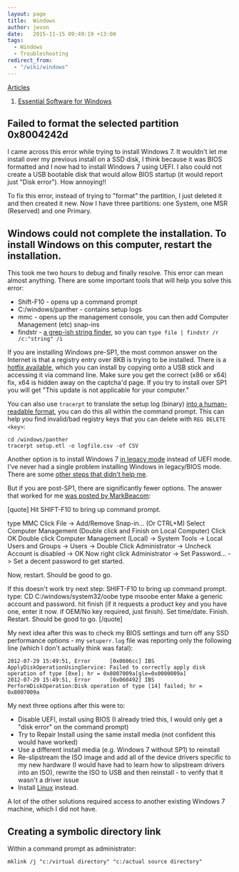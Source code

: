 ```yaml
---
layout: page
title:  Windows
author: jevon
date:   2015-11-15 09:49:19 +13:00
tags:
  - Windows
  - Troubleshooting
redirect_from:
  - "/wiki/windows"
---
```


[Articles](articles.md)

1. [Essential Software for Windows](essential-software-for-windows.md)

## Failed to format the selected partition 0x8004242d

I came across this error while trying to install Windows 7. It wouldn't let me install over my previous install on a SSD disk, I think because it was BIOS formatted and I now had to install Windows 7 using UEFI. I also could not create a USB bootable disk that would allow BIOS startup (it would report just "Disk error"). How annoying!!

To fix this error, instead of trying to "format" the partition, I just deleted it and then created it new. Now I have three partitions: one System, one MSR (Reserved) and one Primary.

## Windows could not complete the installation. To install Windows on this computer, restart the installation.
This took me two hours to debug and finally resolve. This error can mean almost anything. There are some important tools that will help you solve this error:

* Shift-F10 - opens up a command prompt
* C:/windows/panther - contains setup logs
* mmc - opens up the management console, you can then add Computer Management (etc) snap-ins
* findstr - <a href="http://superuser.com/questions/300815/command-prompt-msdos-windows-7-grep-equivalent">a grep-ish string finder</a>, so you can `type file | findstr /r /c:"string" /i`

If you are installing Windows pre-SP1, the most common answer on the Internet is that a registry entry over 8KB is trying to be installed. There is a <a href="http://support.microsoft.com/kb/981542">hotfix available</a>, which you can install by copying onto a USB stick and accessing it via command line. Make sure you get the correct (x86 or x64) fix, x64 is hidden away on the captcha'd page. If you try to install over SP1 you will get "This update is not applicable for your computer."

You can also use `tracerpt` to translate the setup log (binary) <a href="http://theblownlightbulb.com/2011/01/03/fix-windows-could-not-finish-configuring-the-system-oobe-error-message/">into a human-readable format</a>, you can do this all within the command prompt. This can help you find invalid/bad registry keys that you can delete with `REG DELETE <key>`:

```
cd /windows/panther
tracerpt setup.etl -o logfile.csv -of CSV
```

Another option is to install Windows 7 <a href="http://social.technet.microsoft.com/Forums/en-US/w7itproinstall/thread/67b56539-d7e6-4642-890c-d4600ba7f6a1/">in legacy mode</a> instead of UEFI mode. I've never had a single problem installing Windows in legacy/BIOS mode. There are some <a href="http://superuser.com/questions/429003/sysprepped-image-will-not-complete-setup">other steps that didn't help me</a>.

But if you are post-SP1, there are significantly fewer options. The answer that worked for me <a href="http://answers.microsoft.com/en-us/windows/forum/windows_7-windows_install/windows-could-not-complete-the-installation-to/bf09c3c5-298b-459f-aed5-4f431b8398f5">was posted by MarkBeacom</a>:

[quote]
Hit SHIFT-F10 to bring up command prompt.
 
type MMC
Click File -> Add/Remove Snap-in... (Or CTRL+M)
Select Computer Management (Double click and Finish on Local Computer)
Click OK
Double click Computer Management (Local) -> System Tools -> Local Users and Groups -> Users -> Double Click Administrator -> Uncheck Account is disabled -> OK
Now right click Administrator -> Set Password...  ->  Set a decent password to get started.
 
Now, restart.  Should be good to go.
 
If this doesn't work try next step:
SHIFT-F10 to bring up command prompt.
type:  CD C:/windows/system32/oobe
type msoobe
enter
Make a generic account and password.  hit finish (if it requests a product key and you have one, enter it now.  if OEM/No key required, just finish).  Set time/date.  Finish.
Restart.
Should be good to go.
[/quote]

My next idea after this was to check my BIOS settings and turn off any SSD performance options - my `setuperr.log` file was reporting only the following line (which I don't actually think was fatal):

```
2012-07-29 15:49:51, Error      [0x0606cc] IBS    ApplyDiskOperationUsingService: Failed to correctly apply disk operation of type [0xe]; hr = 0x8007009a[gle=0x0000009a]
2012-07-29 15:49:51, Error      [0x060492] IBS    PerformDiskOperation:Disk operation of type [14] failed; hr = 0x8007009a
```

My next three options after this were to:

* Disable UEFI, install using BIOS (I already tried this, I would only get a "disk error" on the command prompt)
* Try to Repair Install using the same install media (not confident this would have worked)
* Use a different install media (e.g. Windows 7 without SP1) to reinstall
* Re-slipstream the ISO image and add all of the device drivers specific to my new hardware (I would have had to learn how to slipstream drivers into an ISO), rewrite the ISO to USB and then reinstall - to verify that it wasn't a driver issue
* Install [Linux](linux.md) instead.

A lot of the other solutions required access to another existing Windows 7 machine, which I did not have.

## Creating a symbolic directory link

Within a command prompt as administrator:

`mklink /j "c:/virtual directory" "c:/actual source directory"`
